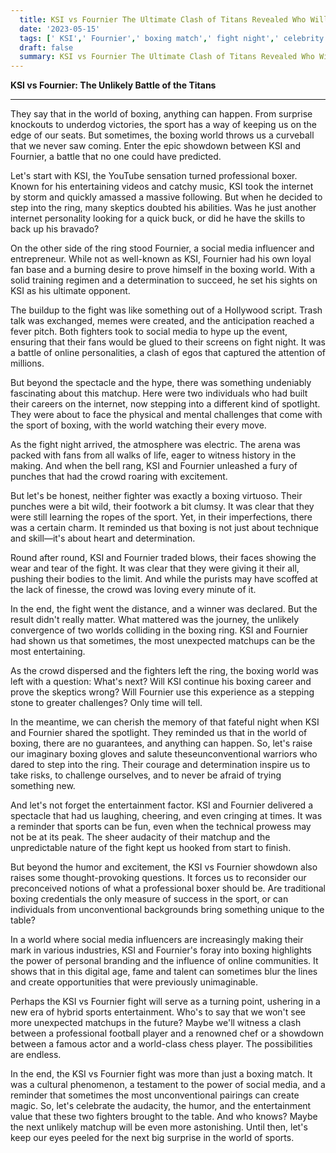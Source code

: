 ```yaml
---
  title: KSI vs Fournier The Ultimate Clash of Titans Revealed Who Will Emerge Victorious 
  date: '2023-05-15'
  tags: [' KSI',' Fournier',' boxing match',' fight night',' celebrity showdown']
  draft: false
  summary: KSI vs Fournier The Ultimate Clash of Titans Revealed Who Will Emerge Victorious 
---
```

  **KSI vs Fournier: The Unlikely Battle of the Titans**

---

They say that in the world of boxing, anything can happen. From surprise knockouts to underdog victories, the sport has a way of keeping us on the edge of our seats. But sometimes, the boxing world throws us a curveball that we never saw coming. Enter the epic showdown between KSI and Fournier, a battle that no one could have predicted.

Let's start with KSI, the YouTube sensation turned professional boxer. Known for his entertaining videos and catchy music, KSI took the internet by storm and quickly amassed a massive following. But when he decided to step into the ring, many skeptics doubted his abilities. Was he just another internet personality looking for a quick buck, or did he have the skills to back up his bravado?

On the other side of the ring stood Fournier, a social media influencer and entrepreneur. While not as well-known as KSI, Fournier had his own loyal fan base and a burning desire to prove himself in the boxing world. With a solid training regimen and a determination to succeed, he set his sights on KSI as his ultimate opponent.

The buildup to the fight was like something out of a Hollywood script. Trash talk was exchanged, memes were created, and the anticipation reached a fever pitch. Both fighters took to social media to hype up the event, ensuring that their fans would be glued to their screens on fight night. It was a battle of online personalities, a clash of egos that captured the attention of millions.

But beyond the spectacle and the hype, there was something undeniably fascinating about this matchup. Here were two individuals who had built their careers on the internet, now stepping into a different kind of spotlight. They were about to face the physical and mental challenges that come with the sport of boxing, with the world watching their every move.

As the fight night arrived, the atmosphere was electric. The arena was packed with fans from all walks of life, eager to witness history in the making. And when the bell rang, KSI and Fournier unleashed a fury of punches that had the crowd roaring with excitement.

But let's be honest, neither fighter was exactly a boxing virtuoso. Their punches were a bit wild, their footwork a bit clumsy. It was clear that they were still learning the ropes of the sport. Yet, in their imperfections, there was a certain charm. It reminded us that boxing is not just about technique and skill—it's about heart and determination.

Round after round, KSI and Fournier traded blows, their faces showing the wear and tear of the fight. It was clear that they were giving it their all, pushing their bodies to the limit. And while the purists may have scoffed at the lack of finesse, the crowd was loving every minute of it.

In the end, the fight went the distance, and a winner was declared. But the result didn't really matter. What mattered was the journey, the unlikely convergence of two worlds colliding in the boxing ring. KSI and Fournier had shown us that sometimes, the most unexpected matchups can be the most entertaining.

As the crowd dispersed and the fighters left the ring, the boxing world was left with a question: What's next? Will KSI continue his boxing career and prove the skeptics wrong? Will Fournier use this experience as a stepping stone to greater challenges? Only time will tell.

In the meantime, we can cherish the memory of that fateful night when KSI and Fournier shared the spotlight. They reminded us that in the world of boxing, there are no guarantees, and anything can happen. So, let's raise our imaginary boxing gloves and salute theseunconventional warriors who dared to step into the ring. Their courage and determination inspire us to take risks, to challenge ourselves, and to never be afraid of trying something new.

And let's not forget the entertainment factor. KSI and Fournier delivered a spectacle that had us laughing, cheering, and even cringing at times. It was a reminder that sports can be fun, even when the technical prowess may not be at its peak. The sheer audacity of their matchup and the unpredictable nature of the fight kept us hooked from start to finish.

But beyond the humor and excitement, the KSI vs Fournier showdown also raises some thought-provoking questions. It forces us to reconsider our preconceived notions of what a professional boxer should be. Are traditional boxing credentials the only measure of success in the sport, or can individuals from unconventional backgrounds bring something unique to the table?

In a world where social media influencers are increasingly making their mark in various industries, KSI and Fournier's foray into boxing highlights the power of personal branding and the influence of online communities. It shows that in this digital age, fame and talent can sometimes blur the lines and create opportunities that were previously unimaginable.

Perhaps the KSI vs Fournier fight will serve as a turning point, ushering in a new era of hybrid sports entertainment. Who's to say that we won't see more unexpected matchups in the future? Maybe we'll witness a clash between a professional football player and a renowned chef or a showdown between a famous actor and a world-class chess player. The possibilities are endless.

In the end, the KSI vs Fournier fight was more than just a boxing match. It was a cultural phenomenon, a testament to the power of social media, and a reminder that sometimes the most unconventional pairings can create magic. So, let's celebrate the audacity, the humor, and the entertainment value that these two fighters brought to the table. And who knows? Maybe the next unlikely matchup will be even more astonishing. Until then, let's keep our eyes peeled for the next big surprise in the world of sports.
  